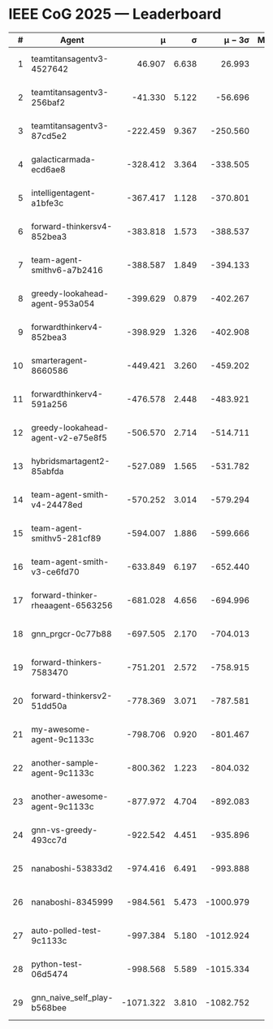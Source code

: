 # IEEE CoG 2025 — Leaderboard

| # | Agent | μ | σ | μ − 3σ | Matches | Updated |
|---:|---|---:|---:|---:|---:|---|
| 1 | teamtitansagentv3-4527642 | 46.907 | 6.638 | 26.993 | 22570 | 2025-08-25 17:52 |
| 2 | teamtitansagentv3-256baf2 | -41.330 | 5.122 | -56.696 | 22876 | 2025-08-25 17:52 |
| 3 | teamtitansagentv3-87cd5e2 | -222.459 | 9.367 | -250.560 | 23406 | 2025-08-25 17:52 |
| 4 | galacticarmada-ecd6ae8 | -328.412 | 3.364 | -338.505 | 21100 | 2025-08-25 17:52 |
| 5 | intelligentagent-a1bfe3c | -367.417 | 1.128 | -370.801 | 19337 | 2025-08-25 17:52 |
| 6 | forward-thinkersv4-852bea3 | -383.818 | 1.573 | -388.537 | 18728 | 2025-08-25 17:52 |
| 7 | team-agent-smithv6-a7b2416 | -388.587 | 1.849 | -394.133 | 22640 | 2025-08-25 17:52 |
| 8 | greedy-lookahead-agent-953a054 | -399.629 | 0.879 | -402.267 | 20946 | 2025-08-25 17:52 |
| 9 | forwardthinkerv4-852bea3 | -398.929 | 1.326 | -402.908 | 19235 | 2025-08-25 17:52 |
| 10 | smarteragent-8660586 | -449.421 | 3.260 | -459.202 | 19258 | 2025-08-25 17:52 |
| 11 | forwardthinkerv4-591a256 | -476.578 | 2.448 | -483.921 | 18494 | 2025-08-25 17:52 |
| 12 | greedy-lookahead-agent-v2-e75e8f5 | -506.570 | 2.714 | -514.711 | 23166 | 2025-08-25 17:52 |
| 13 | hybridsmartagent2-85abfda | -527.089 | 1.565 | -531.782 | 19038 | 2025-08-25 17:52 |
| 14 | team-agent-smith-v4-24478ed | -570.252 | 3.014 | -579.294 | 22596 | 2025-08-25 17:52 |
| 15 | team-agent-smithv5-281cf89 | -594.007 | 1.886 | -599.666 | 21800 | 2025-08-25 17:52 |
| 16 | team-agent-smith-v3-ce6fd70 | -633.849 | 6.197 | -652.440 | 23276 | 2025-08-25 17:52 |
| 17 | forward-thinker-rheaagent-6563256 | -681.028 | 4.656 | -694.996 | 21004 | 2025-08-25 17:52 |
| 18 | gnn_prgcr-0c77b88 | -697.505 | 2.170 | -704.013 | 20040 | 2025-08-25 17:52 |
| 19 | forward-thinkers-7583470 | -751.201 | 2.572 | -758.915 | 20780 | 2025-08-25 17:52 |
| 20 | forward-thinkersv2-51dd50a | -778.369 | 3.071 | -787.581 | 21964 | 2025-08-25 17:52 |
| 21 | my-awesome-agent-9c1133c | -798.706 | 0.920 | -801.467 | 23260 | 2025-08-25 17:52 |
| 22 | another-sample-agent-9c1133c | -800.362 | 1.223 | -804.032 | 22820 | 2025-08-25 17:52 |
| 23 | another-awesome-agent-9c1133c | -877.972 | 4.704 | -892.083 | 24560 | 2025-08-25 17:52 |
| 24 | gnn-vs-greedy-493cc7d | -922.542 | 4.451 | -935.896 | 17760 | 2025-08-25 17:52 |
| 25 | nanaboshi-53833d2 | -974.416 | 6.491 | -993.888 | 17520 | 2025-08-25 17:52 |
| 26 | nanaboshi-8345999 | -984.561 | 5.473 | -1000.979 | 18310 | 2025-08-25 17:52 |
| 27 | auto-polled-test-9c1133c | -997.384 | 5.180 | -1012.924 | 23660 | 2025-08-25 17:52 |
| 28 | python-test-06d5474 | -998.568 | 5.589 | -1015.334 | 18130 | 2025-08-25 17:52 |
| 29 | gnn_naive_self_play-b568bee | -1071.322 | 3.810 | -1082.752 | 18480 | 2025-08-25 17:52 |
